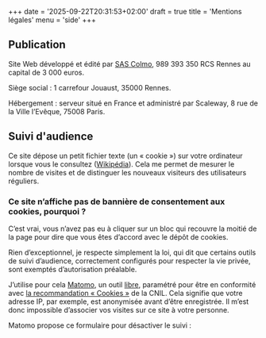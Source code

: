 +++
date = '2025-09-22T20:31:53+02:00'
draft = true
title = 'Mentions légales'
menu = 'side'
+++

## Publication

Site Web développé et édité par [SAS Colmo](https://annuaire-entreprises.data.gouv.fr/entreprise/colmo-989393350), 989 393 350 RCS Rennes au capital de 3 000 euros.

Siège social : 1 carrefour Jouaust, 35000 Rennes.

Hébergement : serveur situé en France et administré par Scaleway, 8 rue de la Ville l’Evêque, 75008 Paris.

## Suivi d'audience

Ce site dépose un petit fichier texte (un « cookie ») sur votre ordinateur lorsque vous le consultez ([Wikipédia](https://fr.wikipedia.org/wiki/Cookie_(informatique))). Cela me permet de mesurer le nombre de visites et de distinguer les nouveaux visiteurs des utilisateurs réguliers.

### Ce site n’affiche pas de bannière de consentement aux cookies, pourquoi ?

C’est vrai, vous n’avez pas eu à cliquer sur un bloc qui recouvre la moitié de la page pour dire que vous êtes d’accord avec le dépôt de cookies.

Rien d’exceptionnel, je respecte simplement la loi, qui dit que certains outils de suivi d’audience, correctement configurés pour respecter la vie privée, sont exemptés d’autorisation préalable.

J’utilise pour cela [Matomo](https://matomo.org/), un outil [libre](https://matomo.org/free-software/), paramétré pour être en conformité avec [la recommandation « Cookies »](https://www.cnil.fr/fr/solutions-pour-les-cookies-de-mesure-daudience) de la CNIL. Cela signifie que votre adresse IP, par exemple, est anonymisée avant d’être enregistrée. Il m’est donc impossible d’associer vos visites sur ce site à votre personne.

Matomo propose ce formulaire pour désactiver le suivi :

<div id="matomo-opt-out"></div>

